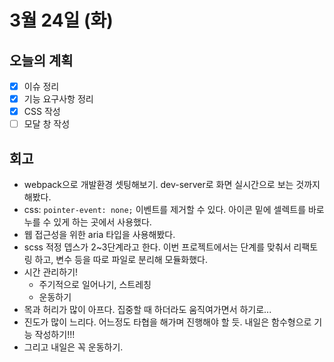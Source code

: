 # 3월 24일 \(화\)

## 오늘의 계획

* [x] 이슈 정리
* [x] 기능 요구사항 정리
* [x] CSS 작성
* [ ] 모달 창 작성

## 회고

* webpack으로 개발환경 셋팅해보기. dev-server로 화면 실시간으로 보는 것까지 해봤다.
* css: `pointer-event: none;` 이벤트를 제거할 수 있다. 아이콘 밑에 셀렉트를 바로 누를 수 있게 하는 곳에서 사용했다.
* 웹 접근성을 위한 aria 타입을 사용해봤다.
* scss 적정 뎁스가 2~3단계라고 한다. 이번 프로젝트에서는 단계를 맞춰서 리팩토링 하고, 변수 등을 따로 파일로 분리해 모듈화했다.
* 시간 관리하기!
  * 주기적으로 일어나기, 스트레칭
  * 운동하기
* 목과 허리가 많이 아프다. 집중할 때 하더라도 움직여가면서 하기로...
* 진도가 많이 느리다. 어느정도 타협을 해가며 진행해야 할 듯. 내일은 함수형으로 기능 작성하기!!!
* 그리고 내일은 꼭 운동하기.

